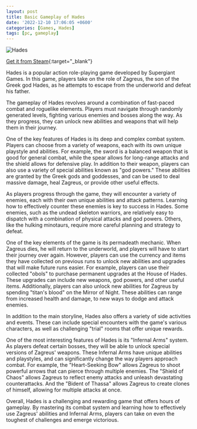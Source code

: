 ```yaml
---
layout: post
title: Basic Gameplay of Hades
date: '2022-12-10 17:06:05 +0600'
categories: [Games, Hades]
tags: [pc, gameplay]
---
```


![Hades](https://switchplayer.net/wp-content/uploads/2020/09/H2x1_NSwitchDS_Hades_image1600w.png)

[Get it from Steam](https://store.steampowered.com/app/1145360/Hades/){:target="_blank"}

Hades is a popular action role-playing game developed by Supergiant Games. In this game, players take on the role of Zagreus, the son of the Greek god Hades, as he attempts to escape from the underworld and defeat his father.

The gameplay of Hades revolves around a combination of fast-paced combat and roguelike elements. Players must navigate through randomly generated levels, fighting various enemies and bosses along the way. As they progress, they can unlock new abilities and weapons that will help them in their journey.

One of the key features of Hades is its deep and complex combat system. Players can choose from a variety of weapons, each with its own unique playstyle and abilities. For example, the sword is a balanced weapon that is good for general combat, while the spear allows for long-range attacks and the shield allows for defensive play. In addition to their weapon, players can also use a variety of special abilities known as "god powers." These abilities are granted by the Greek gods and goddesses, and can be used to deal massive damage, heal Zagreus, or provide other useful effects.

As players progress through the game, they will encounter a variety of enemies, each with their own unique abilities and attack patterns. Learning how to effectively counter these enemies is key to success in Hades. Some enemies, such as the undead skeleton warriors, are relatively easy to dispatch with a combination of physical attacks and god powers. Others, like the hulking minotaurs, require more careful planning and strategy to defeat.

One of the key elements of the game is its permadeath mechanic. When Zagreus dies, he will return to the underworld, and players will have to start their journey over again. However, players can use the currency and items they have collected on previous runs to unlock new abilities and upgrades that will make future runs easier. For example, players can use their collected "obols" to purchase permanent upgrades at the House of Hades. These upgrades can include new weapons, god powers, and other useful items. Additionally, players can also unlock new abilities for Zagreus by spending "titan's blood" on the Mirror of Night. These abilities can range from increased health and damage, to new ways to dodge and attack enemies.

In addition to the main storyline, Hades also offers a variety of side activities and events. These can include special encounters with the game's various characters, as well as challenging "trial" rooms that offer unique rewards.

One of the most interesting features of Hades is its "Infernal Arms" system. As players defeat certain bosses, they will be able to unlock special versions of Zagreus' weapons. These Infernal Arms have unique abilities and playstyles, and can significantly change the way players approach combat. For example, the "Heart-Seeking Bow" allows Zagreus to shoot powerful arrows that can pierce through multiple enemies. The "Shield of Chaos" allows Zagreus to reflect enemy attacks and unleash devastating counterattacks. And the "Bident of Thassa" allows Zagreus to create clones of himself, allowing for multiple attacks at once.

Overall, Hades is a challenging and rewarding game that offers hours of gameplay. By mastering its combat system and learning how to effectively use Zagreus' abilities and Infernal Arms, players can take on even the toughest of challenges and emerge victorious.
